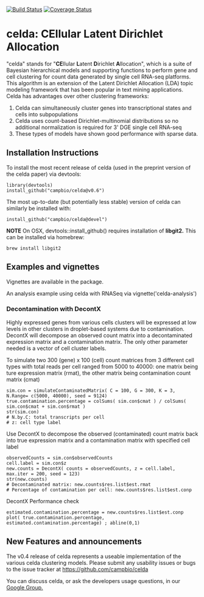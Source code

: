 [![Build Status](https://travis-ci.org/campbio/celda.svg?branch=master)](https://travis-ci.org/campbio/celda)
[![Coverage Status](https://coveralls.io/repos/github/campbio/celda/badge.svg?branch=master)](https://coveralls.io/github/campbio/celda?branch=master)

# celda: CEllular Latent Dirichlet Allocation

"celda" stands for "**CE**llular **L**atent **D**irichlet **A**llocation", which is a suite of Bayesian hierarchical models and supporting functions to perform gene and cell clustering for count data generated by single cell RNA-seq platforms. This algorithm is an extension of the Latent Dirichlet Allocation (LDA) topic modeling framework that has been popular in text mining applications. Celda has advantages over other clustering frameworks:

1. Celda can simultaneously cluster genes into transcriptional states and cells into subpopulations
2. Celda uses count-based Dirichlet-multinomial distributions so no additional normalization is required for 3' DGE single cell RNA-seq
3. These types of models have shown good performance with sparse data.


## Installation Instructions

To install the most recent release of celda (used in the preprint version of the celda paper) via devtools:
```
library(devtools)
install_github("campbio/celda@v0.6")
```
The most up-to-date (but potentially less stable) version of celda can similarly be installed with:
```
install_github("campbio/celda@devel")
```

**NOTE** On OSX, devtools::install_github() requires installation of **libgit2.** This can be installed via homebrew:
```
brew install libgit2
```

## Examples and vignettes

Vignettes are available in the package. 

An analysis example using celda with RNASeq via vignette('celda-analysis')


### Decontamination with DecontX
Highly expressed genes from various cells clusters will be expressed at low levels in other clusters in droplet-based systems due to contamination. DecontX will decompose an observed count matrix into a decontaminated expression matrix and a contamination matrix. The only other parameter needed is a vector of cell cluster labels. 

To simulate two 300 (gene) x 100 (cell) count matrices from 3 different cell types with total reads per cell ranged from 5000 to 40000: one matrix being ture expression matrix (rmat), the other matrix being contamination count matrix (cmat)
```
sim.con = simulateContaminatedMatrix( C = 100, G = 300, K = 3, N.Range= c(5000, 40000), seed = 9124) 
true.contamination.percentage = colSums( sim.con$cmat ) / colSums( sim.con$cmat + sim.con$rmat ) 
str(sim.con)   
# N.by.C: total transcripts per cell 
# z: cell type label 

```
Use DecontX to decompose the observed (contaminated) count matrix back into true expression matrix and a contamination matrix with specified cell label
```
observedCounts = sim.con$observedCounts
cell.label = sim.con$z
new.counts = DecontX( counts = observedCounts, z = cell.label,  max.iter = 200, seed = 123) 
str(new.counts) 
# Decontaminated matrix: new.counts$res.list$est.rmat
# Percentage of contamination per cell: new.counts$res.list$est.conp

```
DecontX Performance check 
```
estimated.contamination.percentage = new.counts$res.list$est.conp
plot( true.contamination.percentage, estimated.contamination.percentage) ; abline(0,1) 
``` 



## New Features and announcements
The v0.4 release of celda represents a useable implementation of the various celda clustering models.
Please submit any usability issues or bugs to the issue tracker at https://github.com/campbio/celda

You can discuss celda, or ask the developers usage questions, in our [Google Group.](https://groups.google.com/forum/#!forum/celda-list)
